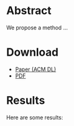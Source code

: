 # Abstract
We propose a method ...


# Download
- [Paper (ACM DL)](https://dlnext.acm.org/doi/10.1145/3687755)
- [PDF](https://dlnext.acm.org/doi/pdf/10.1145/3687755)


# Results
Here are some results:
